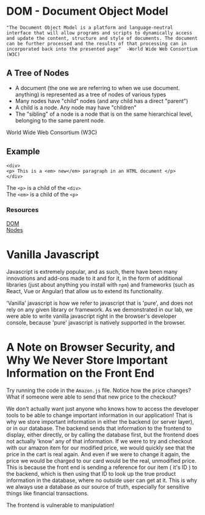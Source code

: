 # DOM - Document Object Model

```"The Document Object Model is a platform and language-neutral interface that will allow programs and scripts to dynamically access and update the content, structure and style of documents. The document can be further processed and the results of that processing can in incorporated back into the presented page"  -World Wide Web Consortium (W3C)```

## A Tree of Nodes
  

 - A document (the one we are referring to when we use document. anything) is represented as a tree of nodes of various types
 - Many nodes have "child" nodes (and any child has a direct "parent")
 - A child is a node. Any node may have "children"
 - The "sibling" of a node is a node that is on the same hierarchical level, belonging to the same parent node. 
 
 World Wide Web Consortium (W3C)

## Example

```
<div>
<p> This is a <em> new</em> paragraph in an HTML document </p>
</div>
```

The `<p>` is a child of the `<div>`  
The `<em>` is a child of the `<p>`

### Resources
[DOM](https://www.w3.org/TR/dom)  
[Nodes](https://developer.mozilla.org/en-US/docs/Glossary/Node/DOM)


# Vanilla Javascript

Javascript is extremely popular, and as such, there have been many innovations and add-ons made to it and for it, in the form of additional libraries (just about anything you install with `npm`) and frameworks (such as React, Vue or Angular) that allow us to extend its functionality. 

'Vanilla' javascript is how we refer to javascript that is 'pure', and does not rely on any given library or framework.  As we demonstrated in our lab, we were able to write vanilla javascript right in the browser's developer console, because 'pure' javascript is natively supported in the browser.  

# A Note on Browser Security, and Why We Never Store Important Information on the Front End

Try running the code in the `Amazon.js` file.  Notice how the price changes?  What if someone were able to send that new price to the checkout? 

We don't actually want just anyone who knows how to access the developer tools to be able to change important information in our application!  That is why we store important information in either the backend (or server layer), or in our database.  The backend sends that information to the frontend to display, either directly, or by calling the database first, but the frontend does not actually 'know' any of that information.  If we were to try and checkout with our amazon item for our modified price, we would quickly see that the price in the cart is real again.  And even if we were to change it again, the price we would be charged to our card would be the real, unmodified price.  This is because the front end is sending a reference for our item ( it's ID ) to the backend, which is then using that ID to look up the true product information in the database, where no outside user can get at it.  This is why we always use a database as our source of truth, especially for sensitive things like financial transactions.

The frontend is vulnerable to manipulation!